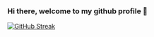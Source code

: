 ### Hi there, welcome to my github profile 👋

<!--![Iyin's GitHub stats](https://github-stats.iyin.me/?username=illiyyin&show=prs_merged,prs_merged_percentage&include_all_commits=true&hide=stars,contribs)
[![Top Langs](https://github-stats.iyin.me/top-langs/?username=illiyyin&layout=compact&exclude_repo=sppd&&hide=php,html,blade,scss,cmake&size_weight=0.5&count_weight=0.5)](https://github.com/illiyyin)
<!--
**illiyyin/illiyyin** is a ✨ _special_ ✨ repository because its `README.md` (this file) appears on your GitHub profile.


Here are some ideas to get you started:

- 🔭 I’m currently working on ...
- 🌱 I’m currently learning ...
- 👯 I’m looking to collaborate on ...
- 🤔 I’m looking for help with ...
- 💬 Ask me about ...
- 📫 How to reach me: ...
- 😄 Pronouns: ...
- ⚡ Fun fact: ...
-->

[![GitHub Streak](https://streak-stats.demolab.com?user=illiyyin&theme=gruvbox-duo&hide_border=true&date_format=j%20M%5B%20Y%5D&exclude_days=Sun%2CSat)](https://git.io/streak-stats)
